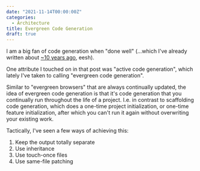 ```yaml
---
date: "2021-11-14T00:00:00Z"
categories:
  - Architecture
title: Evergreen Code Generation
draft: true
---
```


I am a big fan of code generation when "done well" (...which I've already written about [~10 years ago](/2010/07/15/code-generation-is-not-evil.html), eesh).

One attribute I touched on in that post was "active code generation", which lately I've taken to calling "evergreen code generation".

Similar to "evergreen browsers" that are always continually updated, the idea of evergreen code generation is that it's code generation that you continually run throughout the life of a project. I.e. in contrast to scaffolding code generation, which does a one-time project initialization, or one-time feature initialization, after which you can't run it again without overwriting your existing work.

Tactically, I've seen a few ways of achieving this:

1. Keep the output totally separate
2. Use inheritance
3. Use touch-once files
4. Use same-file patching


